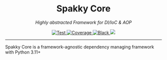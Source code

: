 <h1 style="text-align: center">Spakky Core</h1>
<p style="text-align: center">
    <em>Highly abstracted Framework for DI/IoC & AOP</em>
</p>
<p style="text-align: center">
    <a href="https://github.com/E5presso/spakky-core/actions/workflows/test.yml">
        <img src="https://github.com/E5presso/spakky-core/actions/workflows/test.yml/badge.svg" alt="Test">
    </a>
    <a href="https://codecov.io/gh/E5presso/spakky-core">
        <img src="https://codecov.io/gh/E5presso/spakky-core/graph/badge.svg?token=5MGPkbqo0V" alt="Coverage">
    </a>
    <a href="https://github.com/psf/black">
        <img src="https://img.shields.io/badge/code%20style-black-000000.svg" alt="Black">
    </a>
    <a href="https://github.com/E5presso/spakky-core">
        <img src="https://img.shields.io/badge/python-3.11_|_3.10-green.svg">
    </a>
</p>

---

Spakky Core is a framework-agnostic dependency managing framework with Python 3.11+